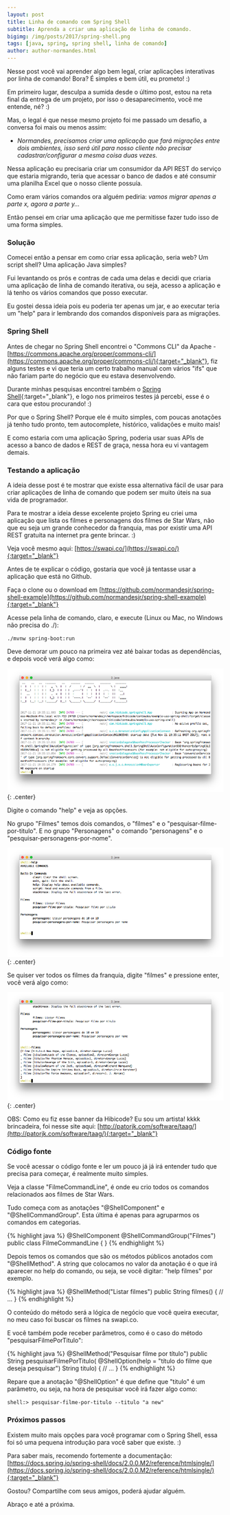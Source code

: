 ```yaml
---
layout: post
title: Linha de comando com Spring Shell
subtitle: Aprenda a criar uma aplicação de linha de comando.
bigimg: /img/posts/2017/spring-shell.png
tags: [java, spring, spring shell, linha de comando]
author: author-normandes.html
---
```


Nesse post você vai aprender algo bem legal, criar aplicações interativas por linha de comando! Bora? É simples e bem útil, eu prometo! :)


Em primeiro lugar, desculpa a sumida desde o último post, estou na reta final da entrega de um projeto, por isso o desaparecimento, você me entende, né? :)

Mas, o legal é que nesse mesmo projeto foi me passado um desafio, a conversa foi mais ou menos assim:

- _Normandes, precisamos criar uma aplicação que fará migrações entre dois ambientes, isso será útil para nosso cliente não precisar cadastrar/configurar a mesma coisa duas vezes._

Nessa aplicação eu precisaria criar um consumidor da API REST do serviço que estaria migrando,  teria que acessar o banco de dados e até consumir uma planilha Excel que o nosso cliente possuía.

Como eram vários comandos ora alguém pediria: _vamos migrar apenas a parte x, agora a parte y..._ 

Então pensei em criar uma aplicação que me permitisse fazer tudo isso de uma forma simples.

### Solução

Comecei então a pensar em como criar essa aplicação, seria web? Um script shell? Uma aplicação Java simples?

Fui levantando os prós e contras de cada uma delas e decidi que criaria uma aplicação de linha de comando iterativa, ou seja, acesso a aplicação e lá tenho os vários comandos que posso executar.

Eu gostei dessa ideia pois eu poderia ter apenas um jar, e ao executar teria um "help" para ir lembrando dos comandos disponíveis para as migrações.

### Spring Shell

Antes de chegar no Spring Shell encontrei o "Commons CLI" da Apache - [https://commons.apache.org/proper/commons-cli/](https://commons.apache.org/proper/commons-cli/){:target="_blank"}, fiz alguns testes e vi que teria um certo trabalho manual com vários "ifs" que não fariam parte do negócio que eu estava desenvolvendo.

Durante minhas pesquisas encontrei também o [Spring Shell](https://projects.spring.io/spring-shell/){:target="_blank"}, e logo nos primeiros testes já percebi, esse é o cara que estou procurando! :)

Por que o Spring Shell? Porque ele é muito simples, com poucas anotações já tenho tudo pronto, tem autocomplete, histórico, validações e muito mais!

E como estaria com uma aplicação Spring, poderia usar suas APIs de acesso a banco de dados e  REST de graça, nessa hora eu vi vantagem demais.

### Testando a aplicação

A ideia desse post é te mostrar que existe essa alternativa fácil de usar para criar aplicações de linha de comando que podem ser muito úteis na sua vida de programador.

Para te mostrar a ideia desse excelente projeto Spring eu criei uma aplicação que lista os filmes e personagens dos filmes de Star Wars, não que eu seja um grande conhecedor da franquia, mas por existir uma API REST gratuita na internet pra gente brincar. :)

Veja você mesmo aqui: [https://swapi.co/](https://swapi.co/){:target="_blank"}

Antes de te explicar o código, gostaria que você já tentasse usar a aplicação que está no Github.

Faça o clone ou o download em [https://github.com/normandesjr/spring-shell-example](https://github.com/normandesjr/spring-shell-example){:target="_blank"}

Acesse pela linha de comando, claro, e execute (Linux ou Mac, no Windows não precisa do ./):

~~~
./mvnw spring-boot:run
~~~

Deve demorar um pouco na primeira vez até baixar todas as dependências, e depois você verá algo como:

![Spring Shell](/img/posts/2017/spring-shell-print-inicial.png){: .center}

Digite o comando "help" e veja as opções. 

No grupo "Filmes" temos dois comandos, o "filmes" e o "pesquisar-filme-por-titulo". E no grupo "Personagens" o comando "personagens" e o "pesquisar-personagens-por-nome".

![Spring Shell Help](/img/posts/2017/spring-shell-help.png){: .center}

Se quiser ver todos os filmes da franquia, digite "filmes" e pressione enter, você verá algo como:

![Spring Shell Help](/img/posts/2017/spring-shell-filmes.png){: .center}

OBS: Como eu fiz esse banner da Hibicode? Eu sou um artista! kkkk brincadeira, foi nesse site aqui: [http://patorjk.com/software/taag/](http://patorjk.com/software/taag/){:target="_blank"}

### Código fonte

Se você acessar o código fonte e ler um pouco já já irá entender tudo que precisa para começar, é realmente muito simples.

Veja a classe "FilmeCommandLine", é onde eu crio todos os comandos relacionados aos filmes de Star Wars.

Tudo começa com as anotações "@ShellComponent" e "@ShellCommandGroup". Esta última é apenas para agruparmos os comandos em categorias.

{% highlight java %}
@ShellComponent
@ShellCommandGroup("Filmes")
public class FilmeCommandLine {
}
{% endhighlight %}

Depois temos os comandos que são os métodos públicos anotados com "@ShellMethod". A string que colocamos no valor da anotação é o que irá aparecer no help do comando, ou seja, se você digitar: "help filmes" por exemplo.

{% highlight java %}
@ShellMethod("Listar filmes")
public String filmes() {
  // ...
}
{% endhighlight %}

O conteúdo do método será a lógica de negócio que você queira executar, no meu caso foi buscar os filmes na swapi.co.

E você também pode receber parâmetros, como é o caso do método "pesquisarFilmePorTitulo":

{% highlight java %}
@ShellMethod("Pesquisar filme por título")
public String pesquisarFilmePorTitulo(
    @ShellOption(help = "título do filme que deseja pesquisar") String titulo) {
  // ...
}
{% endhighlight %}

Repare que a anotação "@ShellOption" é que define que "titulo" é um parâmetro, ou seja, na hora de pesquisar você irá fazer algo como:

~~~
shell:> pesquisar-filme-por-titulo --titulo "a new"
~~~

### Próximos passos

Existem muito mais opções para você programar com o Spring Shell, essa foi só uma pequena introdução para você saber que existe. :)

Para saber mais, recomendo fortemente a documentação: [https://docs.spring.io/spring-shell/docs/2.0.0.M2/reference/htmlsingle/](https://docs.spring.io/spring-shell/docs/2.0.0.M2/reference/htmlsingle/){:target="_blank"}

Gostou? Compartilhe com seus amigos, poderá ajudar alguém.

Abraço e até a próxima.
